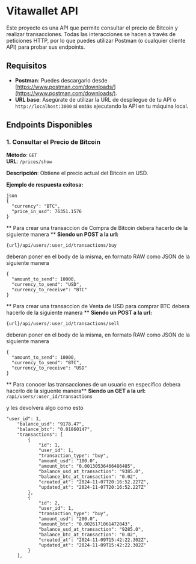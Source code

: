 # Vitawallet API

Este proyecto es una API que permite consultar el precio de Bitcoin y realizar transacciones. Todas las interacciones se hacen a través de peticiones HTTP, por lo que puedes utilizar Postman (o cualquier cliente API) para probar sus endpoints.

## Requisitos

- **Postman**: Puedes descargarlo desde [https://www.postman.com/downloads/](https://www.postman.com/downloads/).
- **URL base**: Asegúrate de utilizar la URL de despliegue de tu API o `http://localhost:3000` si estás ejecutando la API en tu máquina local.

## Endpoints Disponibles

### 1. Consultar el Precio de Bitcoin

**Método**: `GET`  
**URL**: `/prices/show`

**Descripción**: Obtiene el precio actual del Bitcoin en USD.

**Ejemplo de respuesta exitosa:**

```
json
{
  "currency": "BTC",
  "price_in_usd": 76351.1576
}
```

** Para crear una transaccion de Compra de Bitcoin debera hacerlo de la siguiente manera **
<b>Siendo un POST a la url: </b>

``` {url}/api/users/:user_id/transactions/buy ```


deberan poner en el body de la misma, en formato RAW como JSON de la siguiente manera
```
{
  "amount_to_send": 10000,
  "currency_to_send": "USD",
  "currency_to_receive": "BTC"
}
```

** Para crear una transaccion de Venta de USD para comprar BTC debera hacerlo de la siguiente manera **
<b>Siendo un POST a la url: </b>

``` {url}/api/users/:user_id/transactions/sell ```


deberan poner en el body de la misma, en formato RAW como JSON de la siguiente manera

```
{
  "amount_to_send": 10000,
  "currency_to_send": "BTC",
  "currency_to_receive": "USD"
}
```

** Para conocer las transacciones de un usuario en especifico debera hacerlo de la siguente manera**
<b>Siendo un GET a la url: </b>
` /api/users/:user_id/transactions ` 

y les devolvera algo como esto 

```
"user_id": 1,
    "balance_usd": "9178.47",
    "balance_btc": "0.01860147",
    "transactions": [
        {
            "id": 1,
            "user_id": 1,
            "transaction_type": "buy",
            "amount_usd": "100.0",
            "amount_btc": "0.00130536466486485",
            "balance_usd_at_transaction": "9385.0",
            "balance_btc_at_transaction": "0.02",
            "created_at": "2024-11-07T20:16:52.227Z",
            "updated_at": "2024-11-07T20:16:52.227Z"
        },
        {
            "id": 2,
            "user_id": 1,
            "transaction_type": "buy",
            "amount_usd": "200.0",
            "amount_btc": "0.0026171061472043",
            "balance_usd_at_transaction": "9285.0",
            "balance_btc_at_transaction": "0.02",
            "created_at": "2024-11-09T15:42:22.302Z",
            "updated_at": "2024-11-09T15:42:22.302Z"
        }
    ],
```
